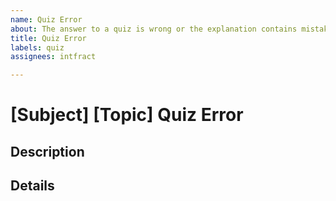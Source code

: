 ```yaml
---
name: Quiz Error
about: The answer to a quiz is wrong or the explanation contains mistakes.
title: Quiz Error
labels: quiz
assignees: intfract

---
```


# [Subject] [Topic] Quiz Error

## Description
<!-- Describe the issue with the quiz or question in detail -->

## Details
<!-- Insert the link to the quiz page and include the question number -->
